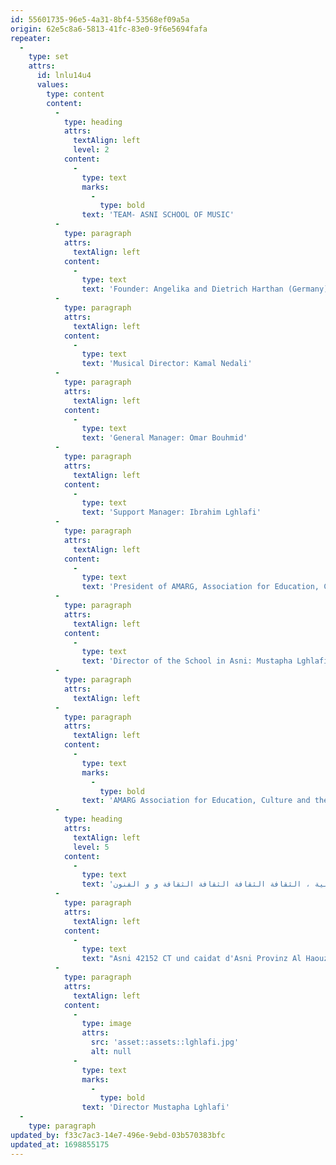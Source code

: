 ```yaml
---
id: 55601735-96e5-4a31-8bf4-53568ef09a5a
origin: 62e5c8a6-5813-41fc-83e0-9f6e5694fafa
repeater:
  -
    type: set
    attrs:
      id: lnlu14u4
      values:
        type: content
        content:
          -
            type: heading
            attrs:
              textAlign: left
              level: 2
            content:
              -
                type: text
                marks:
                  -
                    type: bold
                text: 'TEAM- ASNI SCHOOL OF MUSIC'
          -
            type: paragraph
            attrs:
              textAlign: left
            content:
              -
                type: text
                text: 'Founder: Angelika and Dietrich Harthan (Germany)'
          -
            type: paragraph
            attrs:
              textAlign: left
            content:
              -
                type: text
                text: 'Musical Director: Kamal Nedali'
          -
            type: paragraph
            attrs:
              textAlign: left
            content:
              -
                type: text
                text: 'General Manager: Omar Bouhmid'
          -
            type: paragraph
            attrs:
              textAlign: left
            content:
              -
                type: text
                text: 'Support Manager: Ibrahim Lghlafi'
          -
            type: paragraph
            attrs:
              textAlign: left
            content:
              -
                type: text
                text: 'President of AMARG, Association for Education, Culture and the Arts: Mohamed Lamouadene'
          -
            type: paragraph
            attrs:
              textAlign: left
            content:
              -
                type: text
                text: 'Director of the School in Asni: Mustapha Lghlafi'
          -
            type: paragraph
            attrs:
              textAlign: left
          -
            type: paragraph
            attrs:
              textAlign: left
            content:
              -
                type: text
                marks:
                  -
                    type: bold
                text: 'AMARG Association for Education, Culture and the Arts'
          -
            type: heading
            attrs:
              textAlign: left
              level: 5
            content:
              -
                type: text
                text: 'جمعية أمارك للتربية للتربية للتربية ، الثقافة الثقافة الثقافة الثقافة و و الفنون'
          -
            type: paragraph
            attrs:
              textAlign: left
            content:
              -
                type: text
                text: "Asni 42152 CT und caidat d'Asni Provinz Al Haouz, Königreich Marokko"
          -
            type: paragraph
            attrs:
              textAlign: left
            content:
              -
                type: image
                attrs:
                  src: 'asset::assets::lghlafi.jpg'
                  alt: null
              -
                type: text
                marks:
                  -
                    type: bold
                text: 'Director Mustapha Lghlafi'
  -
    type: paragraph
updated_by: f33c7ac3-14e7-496e-9ebd-03b570383bfc
updated_at: 1698855175
---
```

